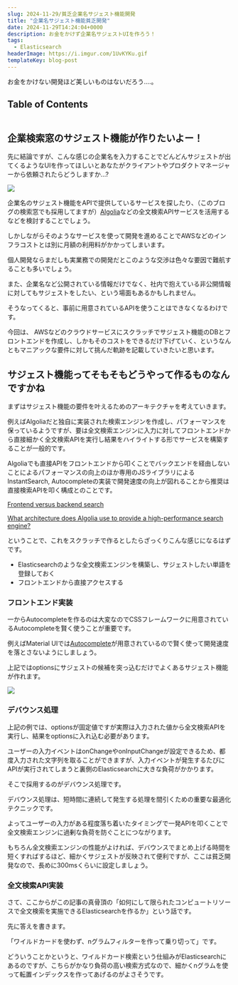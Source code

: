 ```yaml
---
slug: 2024-11-29/貧乏企業名サジェスト機能開発
title: "企業名サジェスト機能貧乏開発"
date: 2024-11-29T14:24:04+0000
description: お金をかけず企業名サジェストUIを作ろう！
tags:
  - Elasticsearch
headerImage: https://i.imgur.com/1UvKYKu.gif
templateKey: blog-post
---
```


お金をかけない開発ほど美しいものはないだろう....。

## Table of Contents

```toc

```

## 企業検索窓のサジェスト機能が作りたいよー！

先に結論ですが、こんな感じの企業名を入力することでどんどんサジェストが出てくるようなUIを作ってほしいとあなたがクライアントやプロダクトマネージャーから依頼されたらどうしますか...?

![](https://i.imgur.com/1UvKYKu.gif)

企業名のサジェスト機能をAPIで提供しているサービスを探したり、（このブログの検索窓でも採用してますが）[Algolia](https://www.algolia.com/)などの全文検索APIサービスを活用するなどを検討することでしょう。

しかしながらそのようなサービスを使って開発を進めることでAWSなどのインフラコストとは別に月額の利用料がかかってしまいます。

個人開発ならまだしも実業務での開発だとこのような交渉は色々な要因で難航することも多いでしょう。

また、企業名など公開されている情報だけでなく、社内で抱えている非公開情報に対してもサジェストをしたい、という場面もあるかもしれません。

そうなってくると、事前に用意されているAPIを使うことはできなくなるわけです。

今回は、 AWSなどのクラウドサービスにスクラッチでサジェスト機能のDBとフロントエンドを作成し、しかもそのコストをできるだけ下げていく、というなんともマニアックな要件に対して挑んだ軌跡を記載していきたいと思います。

## サジェスト機能ってそもそもどうやって作るものなんですかね

まずはサジェスト機能の要件を叶えるためのアーキテクチャを考えていきます。

例えばAlgoliaだと独自に実装された検索エンジンを作成し、パフォーマンスを保っているようですが、要は全文検索エンジンに入力に対してフロントエンドから直接細かく全文検索APIを実行し結果をハイライトする形でサービスを構築することが一般的です。

Algoliaでも直接APIをフロントエンドから叩くことでバックエンドを経由しないことによるパフォーマンスの向上のほか専用のJSライブラリによるInstantSearch, Autocompleteの実装で開発速度の向上が図れることから推奨は直接検索APIを叩く構成とのことです。

[Frontend versus backend search](https://www.algolia.com/doc/guides/building-search-ui/going-further/backend-search/js/)

[What architecture does Algolia use to provide a high-performance search engine?](https://support.algolia.com/hc/en-us/articles/4406975268497-What-architecture-does-Algolia-use-to-provide-a-high-performance-search-engine)

ということで、これをスクラッチで作るとしたらざっくりこんな感じになるはずです。

- Elasticsearchのような全文検索エンジンを構築し、サジェストしたい単語を登録しておく
- フロントエンドから直接アクセスする

### フロントエンド実装

一からAutocompleteを作るのは大変なのでCSSフレームワークに用意されているAutocompleteを賢く使うことが重要です。

例えばMaterial UIでは[Autocomplete](https://mui.com/material-ui/react-autocomplete/)が用意されているので賢く使って開発速度を落とさないようにしましょう。

上記ではoptionsにサジェストの候補を突っ込むだけでよくあるサジェスト機能が作れます。

![](https://i.imgur.com/8ltqQNY.png)

### デバウンス処理

上記の例では、optionsが固定値ですが実際は入力された値から全文検索APIを実行し、結果をoptionsに入れ込む必要があります。

ユーザーの入力イベントはonChangeやonInputChangeが設定できるため、都度入力された文字列を取ることができますが、入力イベントが発生するたびにAPIが実行されてしまうと裏側のElasticsearchに大きな負荷がかかります。

そこで採用するのがデバウンス処理です。

デバウンス処理は、短時間に連続して発生する処理を間引くための重要な最適化テクニックです。

よってユーザーの入力がある程度落ち着いたタイミングで一発APIを叩くことで全文検索エンジンに過剰な負荷を防ぐことにつながります。

もちろん全文検索エンジンの性能がよければ、デバウンスでまとめ上げる時間を短くすればするほど、細かくサジェストが反映されて便利ですが、ここは貧乏開発なので、長めに300msくらいに設定しましょう。

### 全文検索API実装

さて、ここからがこの記事の真骨頂の「如何にして限られたコンピュートリソースで全文検索を実施できるElasticsearchを作るか」という話です。

先に答えを書きます。

「ワイルドカードを使わず、nグラムフィルターを作って乗り切って」です。

どういうことかというと、ワイルドカード検索という仕組みがElasticsearchにあるのですが、こちらがかなり負荷の高い検索方式なので、細かくnグラムを使って転置インデックスを作ってあげるのがよさそうです。



